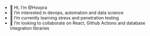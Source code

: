 - 👋 Hi, I’m @Hoopra
- 👀 I’m interested in devops, automation and data science
- 🌱 I’m currently learning stress and penetration testing
- 💞️ I’m looking to collaborate on React, Github Actions and database integration libraries

<!---
Hoopra/Hoopra is a ✨ special ✨ repository because its `README.md` (this file) appears on your GitHub profile.
You can click the Preview link to take a look at your changes.
--->
